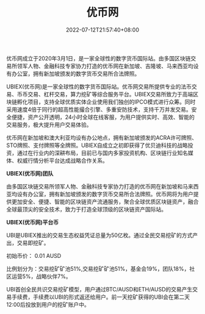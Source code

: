 ﻿---
weight: 
title: "优币网"
description: "优币网成立于2020年3月1日，是一家全球性的数字货币国际站。由多国区块链交易所领军人物、金融科技专家协力打造的优币网在新加坡、吉隆坡、马来西亚均设有办公室，拥有新加坡颁发的数字货币交易所合法牌照。"
date: 2022-07-12T21:57:40+08:00
lastmod: 2022-07-12T16:45:40+08:00
draft: false
authors: ["yangsi"]
featuredImage: "youbiwang.webp"
link: "https://www.ubiex.co/     https://www.120btc.com/exchange/ubiex/"
tags: ["交易所","优币网"]
categories: ["navigation"]
navigation: ["交易所"]
lightgallery: true
toc: true
pinned: false
recommend: false
recommend1: false
---
优币网成立于2020年3月1日，是一家全球性的数字货币国际站。由多国区块链交易所领军人物、金融科技专家协力打造的优币网在新加坡、吉隆坡、马来西亚均设有办公室，拥有新加坡颁发的数字货币交易所合法牌照。

UBIEX(优币网)是一家全球性的数字货币国际站。优币网交易所提供专业的法币交易、币币交易、杠杆交易，算力挖矿等综合服务平台。UBIEX交易所致力于高端区块链孵化项目，支持全球优质实体企业使用我们独创的IPCO模式进行众筹。同时采用速度4倍于同行的超高性能撮合引擎、多重安防技术，支持千万并发交易。安全便捷，资产公开透明，24小时全球在线客服，为用户提供实时、高效、智能的交易服务，极大提升用户交易体验。

优币网在新加坡和澳大利亚均设有办公地点，拥有新加坡颁发的ACRA许可牌照、STO牌照、支付牌照等全牌照。UBIEX自成立之初即获得了优贝迪科技的战略投资，通过在行业内的深耕布局，目前已与国内多家投资机构、区块链行业知名媒体、权威行情分析平台达成战略合作关系。

**UBIEX(优币网)团队**

由多国区块链交易所领军人物、金融科技专家协力打造的优币网在新加坡和马来西亚均设有办公室，拥有新加坡颁发的数字货币交易所合法牌照。优币网将为用户提供更加安全、便捷、智能的区块链资产流通服务，聚合全球优质区块链资产，融合全球最顶尖的安全技术，致力于打造全球顶级的区块链资产国际站。

**UBIEX(优币网)平台币**

UBI是UBIEX推出的交易生态权益凭证总量为50亿枚。通过全民交易挖矿的方式产出，交易即挖矿。

初始币价： 0.01 AUSD

比例划分为：交易挖矿矿池51%,交易挖矿矿池51%，基金会19%，团队18%，社区运营5%，战略伙伴7%。

UBI首创全民共识交易挖矿模型，用户通过BTC/AUSD和ETH/AUSD的交易产生交易手续费，手续费以UBI的形式返还给用户。前一天挖矿获得的UBI会在第二天12:00后投放到用户的挖矿账户中。